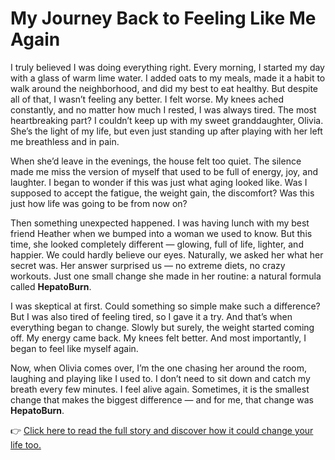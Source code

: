 # My Journey Back to Feeling Like Me Again

I truly believed I was doing everything right. Every morning, I started my day with a glass of warm lime water. I added oats to my meals, made it a habit to walk around the neighborhood, and did my best to eat healthy. But despite all of that, I wasn’t feeling any better. I felt worse. My knees ached constantly, and no matter how much I rested, I was always tired. The most heartbreaking part? I couldn’t keep up with my sweet granddaughter, Olivia. She’s the light of my life, but even just standing up after playing with her left me breathless and in pain.

When she’d leave in the evenings, the house felt too quiet. The silence made me miss the version of myself that used to be full of energy, joy, and laughter. I began to wonder if this was just what aging looked like. Was I supposed to accept the fatigue, the weight gain, the discomfort? Was this just how life was going to be from now on?

Then something unexpected happened. I was having lunch with my best friend Heather when we bumped into a woman we used to know. But this time, she looked completely different — glowing, full of life, lighter, and happier. We could hardly believe our eyes. Naturally, we asked her what her secret was. Her answer surprised us — no extreme diets, no crazy workouts. Just one small change she made in her routine: a natural formula called **HepatoBurn**.

I was skeptical at first. Could something so simple make such a difference? But I was also tired of feeling tired, so I gave it a try. And that’s when everything began to change. Slowly but surely, the weight started coming off. My energy came back. My knees felt better. And most importantly, I began to feel like myself again.

Now, when Olivia comes over, I’m the one chasing her around the room, laughing and playing like I used to. I don’t need to sit down and catch my breath every few minutes. I feel alive again. Sometimes, it is the smallest change that makes the biggest difference — and for me, that change was **HepatoBurn**.

👉 [Click here to read the full story and discover how it could change your life too.](https://hepato-burn.carrd.co/)
